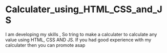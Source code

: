 # Calculater_using_HTML_CSS_and_JS
I am developing my skills , So tring to make a calculater to calculate any value using HTML, CSS AND  JS. If you had good experience with my calculater then you can promote asap
